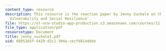 ```yaml
---
content_type: resource
description: This resource is the reaction paper by Jenny Suckale on the topic 'Disaster
  Vulnerability and Social Resilience'.
file: https://ol-ocw-studio-app-production.s3.amazonaws.com/courses/11-941-disaster-vulnerability-and-resilience-spring-2005/6605165f5429d2c1304acecfd814ddeb_jenny_suckale1.pdf
file_type: application/pdf
resourcetype: Document
title: jenny_suckale1.pdf
uid: 6605165f-5429-d2c1-304a-cecfd814ddeb
---
```

